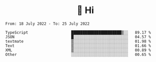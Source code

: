 <h1 align="center">👋 Hi</h1>
<!-- <h3 align="center">An enthusiastic frontend developer</h3> -->

<!--START_SECTION:waka-->

```text
From: 18 July 2022 - To: 25 July 2022

TypeScript                   ██████████████████████▒░░   89.17 %
JSON                         █░░░░░░░░░░░░░░░░░░░░░░░░   04.57 %
textmate                     ▒░░░░░░░░░░░░░░░░░░░░░░░░   01.98 %
Text                         ▒░░░░░░░░░░░░░░░░░░░░░░░░   01.66 %
XML                          ▒░░░░░░░░░░░░░░░░░░░░░░░░   00.89 %
Other                        ░░░░░░░░░░░░░░░░░░░░░░░░░   00.65 %
```

<!--END_SECTION:waka-->
